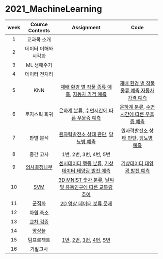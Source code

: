 # 2021_MachineLearning

|week|Cource Contents|Assignment|Code|
|:--:|:--:|:--:|:--:|
|1|교과목 소개||
|2|데이터 이해와 시각화||
|3|ML 생애주기|
|4|데이터 전처리||
|5|KNN|[재배 환경 별 작물 종류 예측](https://www.kaggle.com/c/2021-ml-p3/overview), [자동차 가격 예측](https://www.kaggle.com/c/2021-ml-p6/data)|[재배 환경 별 작물 종류 예측](https://github.com/yunjeong-chang/2021_MachineLearning/blob/main/5%EC%A3%BC%EC%B0%A8_Assignment1_%EC%9E%91%EB%AC%BC%20%EC%A2%85%EB%A5%98%20%EC%98%88%EC%B8%A1.ipynb),[자동차 가격 예측](https://github.com/yunjeong-chang/2021_MachineLearning/blob/main/5%EC%A3%BC%EC%B0%A8_Assignment2_%EC%9E%90%EB%8F%99%EC%B0%A8%20%EA%B0%80%EA%B2%A9%20%EC%98%88%EC%B8%A1_18012576_%EC%9E%A5%EC%9C%A4%EC%A0%95.ipynb)|
|6|로지스틱 회귀|[은하계 분류](https://www.kaggle.com/c/2021-ml-p4), [수면시간에 따른 우울증 예측](https://www.kaggle.com/c/2021-ml-p8)|[은하계 분류](https://github.com/yunjeong-chang/2021_MachineLearning/blob/main/6%EC%A3%BC%EC%B0%A8_Assignment1_%EC%9D%80%ED%95%98%EA%B3%84_%EB%B6%84%EB%A5%98.ipynb), [수면시간에 따른 우울증 예측](https://github.com/yunjeong-chang/2021_MachineLearning/blob/main/6%EC%A3%BC%EC%B0%A8_Assignment2_%EC%88%98%EB%A9%B4%EC%8B%9C%EA%B0%84%EC%97%90%20%EB%94%B0%EB%A5%B8%20%EC%9A%B0%EC%9A%B8%EC%A6%9D%20%EC%98%88%EC%B8%A1.ipynb)|
|7|판별 분석|[원자력발전소 상태 판단](https://www.kaggle.com/c/2021-ml-p5/overview), [당뇨병 예측](https://www.kaggle.com/c/2021-ml-diabetes)|[원자력발전소 상태 판단](https://github.com/yunjeong-chang/2021_MachineLearning/blob/main/7%EC%A3%BC%EC%B0%A8_Assignment1_%EC%9B%90%EC%9E%90%EB%A0%A5%EB%B0%9C%EC%A0%84%EC%86%8C%20%EC%83%81%ED%83%9C%20%ED%8C%90%EB%8B%A8.ipynb), [당뇨병 예측](https://github.com/yunjeong-chang/2021_MachineLearning/blob/main/7%EC%A3%BC%EC%B0%A8_Assignment2_%EB%8B%B9%EB%87%A8%EB%B3%91_%EC%98%88%EC%B8%A1.ipynb)|
|8|중간 고사|1번, 2번, 3번, 4번, 5번||
|9|[의사결정나무](https://github.com/yunjeong-chang/2021_MachineLearning/blob/main/%EC%9D%98%EC%82%AC%EA%B2%B0%EC%A0%95%EB%82%98%EB%AC%B4/%EC%9D%98%EC%82%AC%EA%B2%B0%EC%A0%95%EB%82%98%EB%AC%B4%20%EC%9D%B4%EB%A1%A0.md)|[센서데이터 행동 분류](https://www.kaggle.com/c/2021-ml-p10), [기상데이터 태양광 발전 예측](https://www.kaggle.com/c/2021-ml-p1/overview)|[기상데이터 태양광 발전 예측](https://github.com/yunjeong-chang/2021_MachineLearning/blob/main/9%EC%A3%BC%EC%B0%A8_%ED%83%9C%EC%96%91%EA%B4%91%EB%B0%9C%EC%A0%84%EB%9F%89%EC%98%88%EC%B8%A1.ipynb)|
|10|[SVM](https://github.com/yunjeong-chang/2021_MachineLearning/blob/main/SVM/SVM%20%EC%9D%B4%EB%A1%A0.md)|[3D MNIST 숫자 분류](https://www.kaggle.com/c/2021-ml-p11), [날씨 및 유동인구에 따른 교통량 추이](https://www.kaggle.com/c/2021-ml-p2/overview)||
|11|[군집화](https://github.com/yunjeong-chang/2021_MachineLearning/blob/main/%EA%B5%B0%EC%A7%91%ED%99%94/%EA%B5%B0%EC%A7%91%ED%99%94%20%EC%9D%B4%EB%A1%A0.md)|[2D 영상 데이터 분류 문제](https://www.kaggle.com/c/2021-ml-p12)||
|12|[차원 축소](https://github.com/yunjeong-chang/2021_MachineLearning/blob/main/%EC%B0%A8%EC%9B%90%20%EC%B6%95%EC%86%8C/%EC%B0%A8%EC%9B%90%20%EC%B6%95%EC%86%8C%20%EC%9D%B4%EB%A1%A0.md)|||
|13|[교차 검증](https://github.com/yunjeong-chang/2021_MachineLearning/blob/main/%EB%AA%A8%ED%98%95%EC%A7%84%EB%8B%A8%EA%B3%BC%20%EA%B5%90%EC%B0%A8%EA%B2%80%EC%A6%9D/%EB%AA%A8%ED%98%95%EC%A7%84%EB%8B%A8%EA%B3%BC%20%EA%B5%90%EC%B0%A8%EA%B2%80%EC%A6%9D%20%EC%9D%B4%EB%A1%A0.md)|||
|14|[앙상블](https://github.com/yunjeong-chang/2021_MachineLearning/blob/main/%EC%95%99%EC%83%81%EB%B8%94/%EC%95%99%EC%83%81%EB%B8%94%20%EC%9D%B4%EB%A1%A0.md)|||
|15|텀프로젝트|[1번](https://www.kaggle.com/c/2021-ml-tp8), [2번](https://www.kaggle.com/c/2021-ml-tp2-spam), [3번](https://www.kaggle.com/c/2021-ml-tp-p6), [4번](https://www.kaggle.com/c/2021-ml-tp04), [5번](https://www.kaggle.com/c/2021-ml-tp4/overview)||
|16|기말고사||
